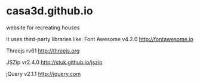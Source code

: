 casa3d.github.io
================

website for recreating houses

it uses third-party libraries like:
Font Awesome v4.2.0 http://fontawesome.io

Threejs rv61 http://threejs.org

JSZip vr2.4.0 http://stuk.github.io/jszip

jQuery v2.1.1 http://jquery.com
